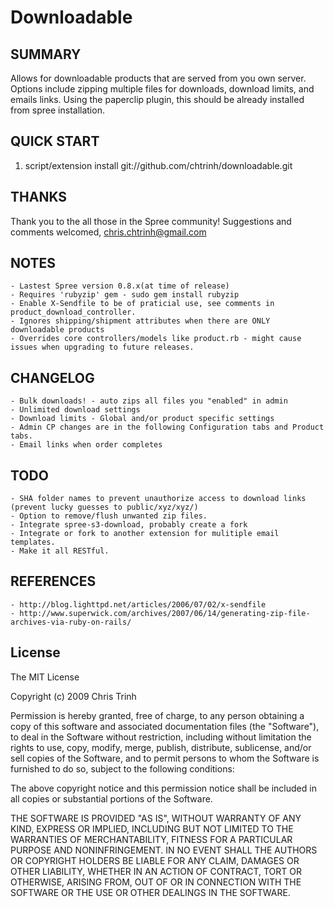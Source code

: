 # Downloadable

## SUMMARY
Allows for downloadable products that are served from you own server. 
Options include zipping multiple files for downloads, download limits, and emails links. 
Using the paperclip plugin, this should be already installed from spree installation. 

## QUICK START
1. script/extension install git://github.com/chtrinh/downloadable.git

## THANKS
Thank you to the all those in the Spree community! 
Suggestions and comments welcomed, chris.chtrinh@gmail.com

## NOTES
	- Lastest Spree version 0.8.x(at time of release)
	- Requires 'rubyzip' gem - sudo gem install rubyzip
	- Enable X-Sendfile to be of praticial use, see comments in product_download_controller.
	- Ignores shipping/shipment attributes when there are ONLY downloadable products
	- Overrides core controllers/models like product.rb - might cause issues when upgrading to future releases.
	
## CHANGELOG
	- Bulk downloads! - auto zips all files you "enabled" in admin
	- Unlimited download settings
	- Download limits - Global and/or product specific settings
	- Admin CP changes are in the following Configuration tabs and Product tabs. 
	- Email links when order completes 

## TODO
	- SHA folder names to prevent unauthorize access to download links (prevent lucky guesses to public/xyz/xyz/)
	- Option to remove/flush unwanted zip files. 
	- Integrate spree-s3-download, probably create a fork
	- Integrate or fork to another extension for mulitiple email templates. 
	- Make it all RESTful. 
	
## REFERENCES
	- http://blog.lighttpd.net/articles/2006/07/02/x-sendfile
	- http://www.superwick.com/archives/2007/06/14/generating-zip-file-archives-via-ruby-on-rails/

## License

The MIT License

Copyright (c) 2009 Chris Trinh

Permission is hereby granted, free of charge, to any person obtaining a copy
of this software and associated documentation files (the "Software"), to deal
in the Software without restriction, including without limitation the rights
to use, copy, modify, merge, publish, distribute, sublicense, and/or sell
copies of the Software, and to permit persons to whom the Software is
furnished to do so, subject to the following conditions:

The above copyright notice and this permission notice shall be included in
all copies or substantial portions of the Software.

THE SOFTWARE IS PROVIDED "AS IS", WITHOUT WARRANTY OF ANY KIND, EXPRESS OR
IMPLIED, INCLUDING BUT NOT LIMITED TO THE WARRANTIES OF MERCHANTABILITY,
FITNESS FOR A PARTICULAR PURPOSE AND NONINFRINGEMENT. IN NO EVENT SHALL THE
AUTHORS OR COPYRIGHT HOLDERS BE LIABLE FOR ANY CLAIM, DAMAGES OR OTHER
LIABILITY, WHETHER IN AN ACTION OF CONTRACT, TORT OR OTHERWISE, ARISING FROM,
OUT OF OR IN CONNECTION WITH THE SOFTWARE OR THE USE OR OTHER DEALINGS IN
THE SOFTWARE.